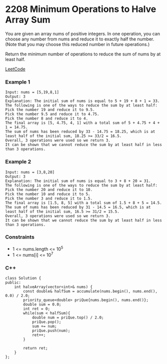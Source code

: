 # 2208 Minimum Operations to Halve Array Sum

You are given an array nums of positive integers. In one operation, you can choose any number from nums and reduce it to exactly half the number. (Note that you may choose this reduced number in future operations.)

Return the minimum number of operations to reduce the sum of nums by at least half.

[LeetCode](https://leetcode.cn/problems/minimum-operations-to-halve-array-sum/)

### Example 1

```
Input: nums = [5,19,8,1]
Output: 3
Explanation: The initial sum of nums is equal to 5 + 19 + 8 + 1 = 33.
The following is one of the ways to reduce the sum by at least half:
Pick the number 19 and reduce it to 9.5.
Pick the number 9.5 and reduce it to 4.75.
Pick the number 8 and reduce it to 4.
The final array is [5, 4.75, 4, 1] with a total sum of 5 + 4.75 + 4 + 1 = 14.75. 
The sum of nums has been reduced by 33 - 14.75 = 18.25, which is at least half of the initial sum, 18.25 >= 33/2 = 16.5.
Overall, 3 operations were used so we return 3.
It can be shown that we cannot reduce the sum by at least half in less than 3 operations.
```

### Example 2

```
Input: nums = [3,8,20]
Output: 3
Explanation: The initial sum of nums is equal to 3 + 8 + 20 = 31.
The following is one of the ways to reduce the sum by at least half:
Pick the number 20 and reduce it to 10.
Pick the number 10 and reduce it to 5.
Pick the number 3 and reduce it to 1.5.
The final array is [1.5, 8, 5] with a total sum of 1.5 + 8 + 5 = 14.5. 
The sum of nums has been reduced by 31 - 14.5 = 16.5, which is at least half of the initial sum, 16.5 >= 31/2 = 15.5.
Overall, 3 operations were used so we return 3.
It can be shown that we cannot reduce the sum by at least half in less than 3 operations.
```

### Constraints

* 1 <= nums.length <= 10<sup>5<sup>
* 1 <= nums[i] <= 10<sup>7<sup>


### C++ 

```
class Solution {
public:
    int halveArray(vector<int>& nums) {
        const double& halfSum = accumulate(nums.begin(), nums.end(), 0.0) / 2.0;
        priority_queue<double> priQue{nums.begin(), nums.end()};
        double sum = 0.0;
        int ret = 0;
        while(sum < halfSum){
            double num = priQue.top() / 2.0;
            priQue.pop();
            sum += num;
            priQue.push(num);
            ret++;
        }
        
        return ret;
    }
};
```